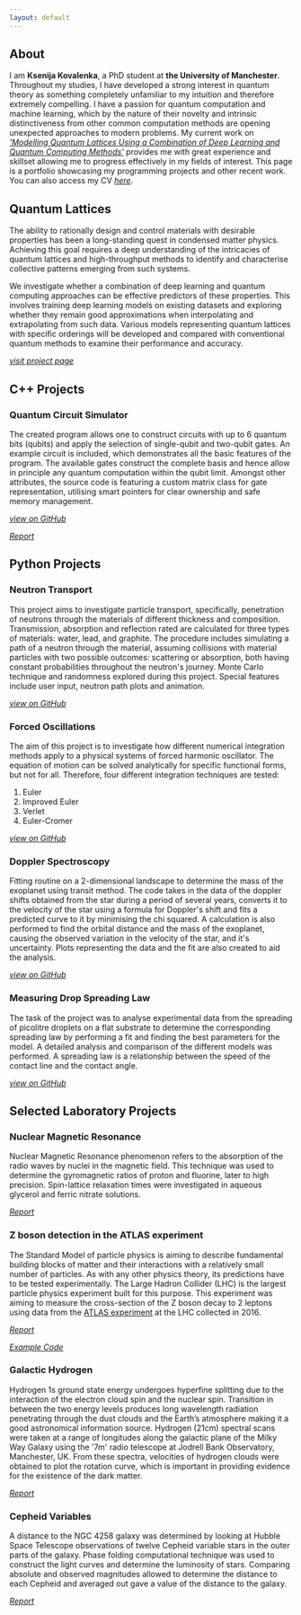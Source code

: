 ```yaml
---
layout: default
---
```


## About

I am **Ksenija Kovalenka**, a PhD student at **the University of Manchester**. Throughout my studies, I have developed a strong interest in quantum theory as something completely unfamiliar to my intuition and therefore extremely compelling. I have a passion for quantum computation and machine learning, which by the nature of their novelty and intrinsic distinctiveness from other common computation methods are opening unexpected approaches to modern problems. My current work on [_'Modelling Quantum Lattices Using a Combination of Deep Learning and Quantum Computing Methods'_](./qnn-page.html) provides me with great experience and skillset allowing me to progress effectively in my fields of interest. This page is a portfolio showcasing my programming projects and other recent work. You can also access my CV [_here_](files/CV.pdf).


## Quantum Lattices

The ability to rationally design and control materials with desirable properties has been a long-standing quest in condensed matter physics. Achieving this goal requires a deep understanding of the intricacies of quantum lattices and high-throughput methods to identify and characterise collective patterns emerging from such systems.

We investigate whether a combination of deep learning and quantum computing approaches can be effective predictors of these properties. This involves training deep learning models on existing datasets and exploring whether they remain good approximations when interpolating and extrapolating from such data. Various models representing quantum lattices with specific orderings will be developed and compared with conventional quantum methods to examine their performance and accuracy.

[_visit project page_](./qnn-page.html)

## C++ Projects

### Quantum Circuit Simulator

The created program allows one to construct circuits with up to 6 quantum bits (qubits) and apply the selection of single-qubit and two-qubit gates. An example circuit is included, which demonstrates all the basic features of the program. The available gates construct the complete basis and hence allow in principle any quantum computation within the qubit limit. Amongst other attributes, the source code is featuring a custom matrix class for gate representation, utilising smart pointers for clear ownership and safe memory management.

[_view on GitHub_](https://github.com/KsenijaKovalenka/ksenijakovalenka.github.io/tree/main/c_projects)

[_Report_](c_projects/report/quantum_circuit_simulator_report.pdf)

## Python Projects

### Neutron Transport

This project aims to investigate particle transport, specifically, penetration of neutrons through the materials of different thickness and composition. Transmission, absorption and reflection rated are calculated for three types of materials: water, lead, and graphite. The procedure includes simulating a path of a neutron through the material, assuming collisions with material particles with two possible outcomes: scattering or absorption, both having constant probabilities throughout the neutron's journey. Monte Carlo technique and randomness explored during this project. Special features include user input, neutron path plots and animation.

[_view on GitHub_](https://github.com/KsenijaKovalenka/ksenijakovalenka.github.io/tree/main/python_projects/programming_courses/neutrons_MC)

### Forced Oscillations

The aim of this project is to investigate how different numerical integration methods apply to a physical systems of forced harmonic oscillator. The equation of motion can be solved analytically for specific functional forms, but not for all. Therefore, four different integration techniques are tested:
1. Euler 
2. Improved Euler 
3. Verlet 
4. Euler-Cromer 

[_view on GitHub_](https://github.com/KsenijaKovalenka/ksenijakovalenka.github.io/tree/main/python_projects/programming_courses/oscillations)

### Doppler Spectroscopy

Fitting routine on a 2-dimensional landscape to determine the mass of the exoplanet using transit method. The code takes in the data of the doppler shifts obtained from the star during a period of several years, converts it to the velocity of the star using a formula for Doppler's shift and fits a predicted curve to it by minimising the chi squared. A calculation is also performed to find the orbital distance and the mass of the exoplanet, causing the observed variation in the velocity of the star, and it's uncertainty. Plots representing the data and the fit are also created to aid the analysis.

[_view on GitHub_](https://github.com/KsenijaKovalenka/ksenijakovalenka.github.io/tree/main/python_projects/programming_courses/doppler)

### Measuring Drop Spreading Law

The task of the project was to analyse experimental data from the spreading of picolitre droplets on a flat substrate to determine the corresponding spreading law by performing a fit and finding the best parameters for the model. A detailed analysis and comparison of the different models was performed. A spreading law is a relationship between the speed of the contact line and the contact angle.

[_view on GitHub_](https://github.com/KsenijaKovalenka/ksenijakovalenka.github.io/tree/main/python_projects/programming_courses/spread_law)

## Selected Laboratory Projects

### Nuclear Magnetic Resonance

Nuclear Magnetic Resonance phenomenon refers to the absorption of the radio waves by nuclei in the magnetic field. This technique was used to determine the gyromagnetic ratios of proton and fluorine, later to high precision. Spin-lattice relaxation times were investigated in aqueous glycerol and ferric nitrate solutions.

[_Report_](python_projects/lab/nmr/NMR_laboratory_report_Ksenija_Kovalenka.pdf)

### Z boson detection in the ATLAS experiment

The Standard Model of particle physics is aiming to describe fundamental building blocks of matter and their interactions with a relatively small number of particles. As with any other physics theory, its predictions have to be tested experimentally. The Large Hadron Collider (LHC) is the largest particle physics experiment built for this purpose. This experiment was aiming to measure the cross-section of the Z boson decay to 2 leptons using data from the [ATLAS experiment](https://arxiv.org/abs/1603.09222) at the LHC collected in 2016.

[_Report_](python_projects/lab/ATLAS/Ksenija_Kovalenka_ATLAS_laboratory_report.pdf)

[_Example Code_](https://github.com/KsenijaKovalenka/ksenijakovalenka.github.io/tree/main/python_projects/lab/ATLAS)

### Galactic Hydrogen

Hydrogen 1s ground state energy undergoes hyperfine splitting due to the interaction of the electron cloud spin and the nuclear spin. Transition in between the two energy levels produces long wavelength radiation penetrating through the dust clouds and the Earth’s atmosphere making it a good astronomical information source. Hydrogen (21cm) spectral scans were taken at a range of longitudes along the galactic plane of the Milky Way Galaxy using the '7m' radio telescope at Jodrell Bank Observatory, Manchester, UK. From these spectra, velocities of hydrogen clouds were obtained to plot the rotation curve, which is important in providing evidence for the existence of the dark matter.

[_Report_](python_projects/lab/galactic_hydrogen/Ksenija_and_Matthew_galactic_hydrogen_report.pdf)

### Cepheid Variables

A distance to the NGC 4258 galaxy was determined by looking at Hubble Space Telescope observations of twelve Cepheid variable stars in the outer parts of the galaxy. Phase folding computational technique was used to construct the light curves and determine the luminosity of stars. Comparing absolute and observed magnitudes allowed to determine the distance to each Cepheid and averaged out gave a value of the distance to the galaxy.

[_Report_](python_projects/lab/cepheid_variables/Ksenija_Kovalenka_Cepheid_Variables.pdf)

